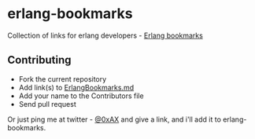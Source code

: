 # erlang-bookmarks

Collection of links for erlang developers - [Erlang bookmarks](https://github.com/0xAX/erlang-bookmarks/wiki/Erlang-bookmarks)

## Contributing

  * Fork the current repository
  * Add link(s) to [ErlangBookmarks.md](https://github.com/0xAX/erlang-bookmarks/blob/master/ErlangBookmarks.md)
  * Add your name to the Contributors file
  * Send pull request

Or just ping me at twitter - [@0xAX](https://twitter.com/0xAX) and give a link, and i'll add it to erlang-bookmarks.
